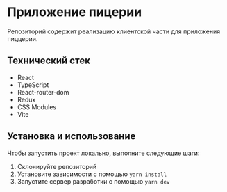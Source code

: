 # Приложение пицерии

Репозиторий содержит реализацию клиентской части для приложения пиццерии.

## Технический стек
- React
- TypeScript
- React-router-dom
- Redux
- CSS Modules
- Vite

## Установка и использование
Чтобы запустить проект локально, выполните следующие шаги:
1. Склонируйте репозиторий
2. Установите зависимости с помощью `yarn install`
3. Запустите сервер разработки с помощью `yarn dev`
